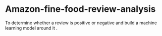 # Amazon-fine-food-review-analysis
To determine whether a review is positive or negative and build a machine learning model around it .
